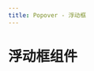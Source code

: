 ```yaml
---
title: Popover - 浮动框
---
```

# 浮动框组件

<ClientOnly>
  <popover-demo-1/>
  <popover-demo-2/>
</ClientOnly>